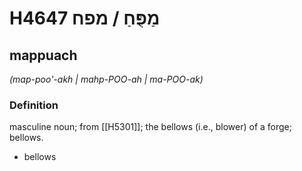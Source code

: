 # H4647 מַפֻּחַ / מפח

## mappuach

_(map-poo'-akh | mahp-POO-ah | ma-POO-ak)_

### Definition

masculine noun; from [[H5301]]; the bellows (i.e., blower) of a forge; bellows.

- bellows
